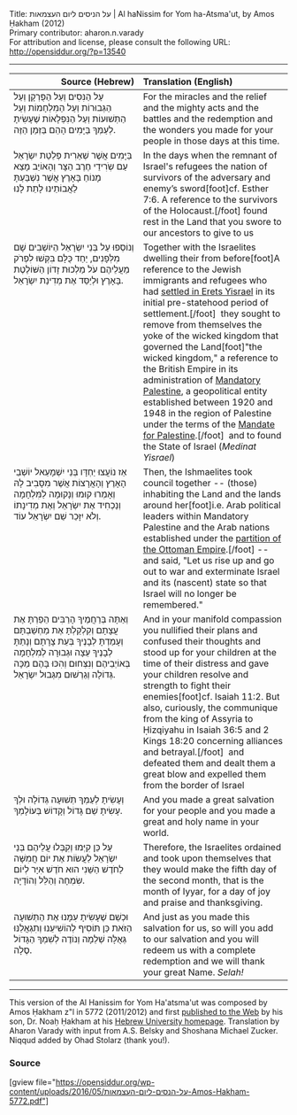 <html>
<head></head>
<body>
Title: על הניסים ליום העצמאות | Al haNissim for Yom ha-Atsma'ut, by Amos Ḥakham (2012)<br />
Primary contributor: aharon.n.varady<br />
For attribution and license, please consult the following URL: <a href="http://opensiddur.org/?p=13540">http://opensiddur.org/?p=13540</a>
<p />
<hr />

<table style="margin-left: auto;margin-right: auto;" class="draggable">
<thead><tr><th id="x" style="text-align: right;">Source (Hebrew)</th><th style="text-align: left;">Translation (English)</th></tr></thead>
<tbody>
<tr><td style="vertical-align:top;" width="46%">
<div class="liturgy"><span lang="he">
עַל הַנִּסִים 
וְעַל הַפֻּרְקָן 
וְעַל הַגְּבוּרוֹת 
וְעַל הַמִּלְחָמוֹת 
וְעַל הַתְּשׁוּעוֹת 
וְעַל הַנִּפְלָאוֹת
שֶׁעָשִׂיתָ לְעַמְּךָ 
בַּיָּמִים הָהֵם 
בַּזְּמַן הַזֶּה.
</span></div></td>
 
<td style="vertical-align:top;" width="53%">
<div class="english">
For the miracles
and the relief
and the mighty acts
and the battles
and the redemption
and the wonders
you made for your people 
in those days
at this time.
</div></td></tr>


<tr><td style="vertical-align:top;" width="46%">
<div class="liturgy"><span lang="he">
בַּיָּמִים אֲשֶׁר שְׁאֵרִית פְּלֵטַת יִשְׂרָאֵל 
עַם שְֹרִידֵי חֶרֶב הַצָּר וְהָאוֹיֵב 
מָצַא מָנוֹחַ בָּאָרֶץ אֲשֶׁר נִשְׁבַּעְתָּ לַאֲבוֹתֵינוּ לָתֵת לָנוּ
</span></div></td>
 
<td style="vertical-align:top;" width="53%">
<div class="english">
In the days when the remnant of Israel's refugees 
the nation of survivors of the adversary and enemy’s sword[foot]cf. Esther 7:6. A reference to the survivors of the Holocaust.[/foot]
found rest in the Land that you swore to our ancestors to give to us 
</div></td></tr>


<tr><td style="vertical-align:top;" width="46%">
<div class="liturgy"><span lang="he">
וְנוֹסְפוּ עַל בְּנֵי יִשְׂרָאֵל הַיּוֹשְׁבִים שָׁם מִלְּפָנִים,
יַחַד כֻּלָּם בִּקְּשׁוּ לִפְרֹק מֵעֲלֵיהֶם
עֹל מַלְכוּת זָדוֹן הַשּׁוֹלֶטֶת בָּאָרֶץ
וּלְיַסֵּד אֶת מְדִינַת יִשְׂרָאֵל.
</span></div></td>
 
<td style="vertical-align:top;" width="53%">
<div class="english">
Together with the Israelites dwelling their from before[foot]A reference to the Jewish immigrants and refugees who had <a href="https://en.wikipedia.org/wiki/Aliyah">settled in Erets Yisrael</a> in its initial pre-statehood period of settlement.[/foot]&nbsp;
they sought to remove from themselves
the yoke of the wicked kingdom that governed the Land[foot]"the wicked kingdom," a reference to the British Empire in its administration of <a href="https://en.wikipedia.org/wiki/Mandatory_Palestine">Mandatory Palestine</a>, a geopolitical entity established between 1920 and 1948 in the region of Palestine under the terms of the <a href="https://en.wikipedia.org/wiki/Mandate_for_Palestine">Mandate for Palestine</a>.[/foot]&nbsp; 
and to found the State of Israel (<em>Medinat Yisrael</em>)
</div></td></tr>


<tr><td style="vertical-align:top;" width="46%">
<div class="liturgy"><span lang="he">
אַז נוֹעֲצוּ יַחְדָּו בְּנֵי יִשְׁמָעֵאל 
יוֹשְׁבֵי הָאָרֶץ וְהָאֲרָצוֹת אֲשֶׁר מִסָּבִיב לָהּ
וְאָמְרוּ קוּמוּ וְנָקוּמָה לַמִּלְחָמָה
וְנַכְחִיד אֶת יִשְׂרָאֵל וְאֶת מְדִינָתוֹ
וְלֹא יִזָּכֵר שֵׁם יִשְׂרָאֵל עוֹד.
</span></div></td>
 
<td style="vertical-align:top;" width="53%">
<div class="english">
Then, the Ishmaelites took council together --
(those) inhabiting the Land and the lands around her[foot]i.e. Arab political leaders within Mandatory Palestine and the Arab nations established under the <a href="https://en.wikipedia.org/wiki/Partition_of_the_Ottoman_Empire">partition of the Ottoman Empire</a>.[/foot] --
and said, "Let us rise up and go out to war
and exterminate Israel and its (nascent) state 
so that Israel will no longer be remembered."
</div></td></tr>


<tr><td style="vertical-align:top;" width="46%">
<div class="liturgy"><span lang="he">
וְאַתָּה בְּרַחֲמֶיךָ הָרַבִּים
הֵפַרְתָּ אֶת עֲצָתָם
וְקִלְקַלְתָּ אֶת מַחְשַׁבְתָּם
וְעָמַדְתָּ לְבָנֶיךָ בְּעֵת צָרָתָם
וְנָתַתָּ לְבָנֶיךָ עֵצָה וּגְבוּרָה לְמִלְחָמָה בְּאוֹיְבֵיהֶם
וְנִצְּחוּם וְהִכּוּ בָּהֶם מַכָּה גְּדוֹלָה
וְגֵרְשׁוּם מִגְּבוּל יִשְׂרָאֵל.
</span></div></td>
 
<td style="vertical-align:top;" width="53%">
<div class="english">
And in your manifold compassion
you nullified their plans
and confused their thoughts 
and stood up for your children at the time of their distress 
and gave your children resolve and strength to fight their enemies[foot]cf. Isaiah 11:2. But also, curiously, the communique from the king of Assyria to Ḥizqiyahu in Isaiah 36:5 and 2 Kings 18:20 concerning alliances and betrayal.[/foot]&nbsp; 
and defeated them and dealt them a great blow 
and expelled them from the border of Israel
</div></td></tr>


<tr><td style="vertical-align:top;" width="46%">
<div class="liturgy"><span lang="he">
וְעָשִׂיתָ לְעַמְּךָ תְּשׁוּעָה גְּדוֹלָה
וּלְךָ עָשִׂיתָ שֵׁם גָּדוֹל וְקָדוֹשׁ בְּעוֹלָמְךָ.
</span></div></td>
 
<td style="vertical-align:top;" width="53%">
<div class="english">
And you made a great salvation for your people 
and you made a great and holy name in your world.
</div></td></tr>


<tr><td style="vertical-align:top;" width="46%">
<div class="liturgy"><span lang="he">
עַל כֵּן קִיְּמוּ וְקִבְּלוּ עֲלֵיהֶם בְּנֵי יִשְׂרָאֵל
לַעֲשׂוֹת אֶת יוֹם חֲמִשָּׁה לַחֹדֶשׁ הַשֵּׁנִי
הוּא חֹדֶשׁ אִיָּר
לְיוֹם שִׂמְחָה וְהַלֵּל וְהוֹדָיָה.
</span></div></td>

<td style="vertical-align:top;" width="53%"><div class="english">
Therefore, the Israelites ordained and took upon themselves 
that they would make the fifth day of the second month, 
that is the month of Iyyar,
for a day of joy and praise and thanksgiving.
</div></td></tr>


<tr><td style="vertical-align:top;" width="46%">
<div class="liturgy"><span lang="he">
וּכְשֵׁם שֶׁעָשִׂיתָ עִמָּנוּ אֶת הַתְּשׁוּעָה הַזֹּאת
כֵּן תּוֹסִיף לְהוֹשִׁיעֵנוּ
וְתִגְאֲלֵנּוּ גְּאֻלָּה שְׁלֵמָה
וְנוֹדֶה לְשִׁמְךָ הַגָּדוֹל
סֶלָה.
</span></div></td>

<td style="vertical-align:top;" width="53%"><div class="english">
And just as you made this salvation for us, 
so will you add to our salvation
and you will redeem us with a complete redemption
and we will thank your great Name. 
<em>Selah!</em>
</div></td></tr>
</tbody></table>

<hr />

This version of the Al Hanissim for Yom Ha'atsma'ut was composed by Amos Ḥakham z"l in 5772 (2011/2012) and first <a href="http://pluto.huji.ac.il/~noahh/%D7%A2%D7%9C%20%D7%94%D7%A0%D7%A1%D7%99%D7%9D%20%D7%9C%D7%99%D7%95%D7%9D%20%D7%94%D7%A2%D7%A6%D7%9E%D7%90%D7%95%D7%AA.pdf">published to the Web</a> by his son, Dr. Noaḥ Ḥakham at his <a href="http://pluto.huji.ac.il/~noahh/">Hebrew University homepage</a>. Translation by Aharon Varady with input from A.S. Belsky and Shoshana Michael Zucker. Niqqud added by Ohad Stolarz (thank you!).

<h3>Source</h3>

[gview file="https://opensiddur.org/wp-content/uploads/2016/05/על-הנסים-ליום-העצמאות-Amos-Hakham-5772.pdf"]
</body>
</html>